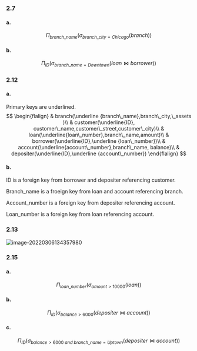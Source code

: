### 2.7

#### a.

$$
\Pi_{branch\_name}(\sigma_{branch\_city=Chicago}(branch))
$$

#### b.

$$
\Pi_{ID}(\sigma_{branch\_name=Downtown}(loan\bowtie borrower))
$$

### 2.12

#### a.

Primary keys are underlined.
$$
\begin{flalign}
& branch(\underline {branch\_name},branch\_city,\_assets )\\
& customer(\underline{ID}, customer\_name,customer\_street,customer\_city)\\
& loan(\underline{loan\_number},branch\_name,amount)\\
& borrower(\underline{ID},\underline {loan\_number})\\
& account(\underline{account\_number},branch\_name, balance)\\
& depositer(\underline{ID},\underline {account\_number})
\end{flalign}
$$

#### b.

ID is a foreign key from borrower and depositer referencing customer.

Branch_name is a froeign key from loan and account referencing branch.

Account_number is a foreign key from depositer referencing account.

Loan_number is a foreign key from loan referencing account.

### 2.13

![image-20220306134357980](/Users/liuyile/Library/Application%20Support/typora-user-images/image-20220306134357980.png)

### 2.15

#### a.

$$
\Pi_{loan\_number}(\sigma_{amount>10000}(loan))
$$

#### b.

$$
\Pi_{ID}(\sigma_{balance>6000}(depositer\bowtie account))
$$

#### c.

$$
\Pi_{ID}(\sigma_{balance>6000\ and\ branch\_name=Uptown}(depositer\bowtie account))
$$

